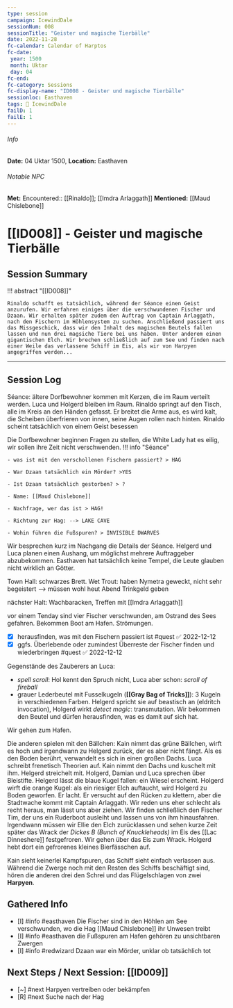 ```yaml
---
type: session
campaign: IcewindDale
sessionNum: 008
sessionTitle: "Geister und magische Tierbälle"
date: 2022-11-28
fc-calendar: Calendar of Harptos
fc-date:
 year: 1500
 month: Uktar
 day: 04
fc-end:
fc-category: Sessions
fc-display-name: "ID008 - Geister und magische Tierbälle"
sessionloc: Easthaven
tags: 📅 IcewindDale
failD: 1
failE: 1
---
```

###### Info
**Date:** 04 Uktar 1500, **Location:** Easthaven
###### Notable NPC
**Met:** Encountered:: [[Rinaldo]]; [[Imdra Arlaggath]]
**Mentioned:** [[Maud Chislebone]]

# [[ID008]] - Geister und magische Tierbälle
## Session Summary
!!! abstract "[[ID008]]"

    Rinaldo schafft es tatsächlich, während der Séance einen Geist anzurufen. Wir erfahren einiges über die verschwundenen Fischer und Dzaan. Wir erhalten später zudem den Auftrag von Captain Arlaggath, nach den Fischern im Höhlensystem zu suchen. Anschließend passiert uns das Missgeschick, dass wir den Inhalt des magischen Beutels fallen lassen und nun drei magsiche Tiere bei uns haben. Unter anderem einen gigantischen Elch. Wir brechen schließlich auf zum See und finden nach einer Weile das verlassene Schiff im Eis, als wir von Harpyen angegriffen werden...

---
## Session Log
Séance: ältere Dorfbewohner kommen mit Kerzen, die im Raum verteilt werden. Luca und Holgerd bleiben im Raum.
Rinaldo springt auf den Tisch, alle im Kreis an den Händen gefasst. Er breitet die Arme aus, es wird kalt, die Scheiben überfrieren von innen, seine Augen rollen nach hinten. Rinaldo scheint tatsächlich von einem Geist besessen

Die Dorfbewohner beginnen Fragen zu stellen, die White Lady hat es eilig, wir sollen ihre Zeit nicht verschwenden.
!!! info "Séance"

    - was ist mit den verschollenen Fischern passiert? > HAG
    
    - War Dzaan tatsächlich ein Mörder? >YES
    
    - Ist Dzaan tatsächlich gestorben? > ?
    
    - Name: [[Maud Chislebone]] 
    
    - Nachfrage, wer das ist > HAG!
    
    - Richtung zur Hag: --> LAKE CAVE
    
    - Wohin führen die Fußspuren? > INVISIBLE DWARVES

Wir besprechen kurz im Nachgang die Details der Séance. Helgerd und Luca planen einen Aushang, um möglichst mehrere Auftraggeber abzubekommen. Easthaven hat tatsächlich keine Tempel, die Leute glauben nicht wirklich an Götter.

Town Hall: schwarzes Brett. Wet Trout: haben Nymetra geweckt, nicht sehr begeistert --> müssen wohl heut Abend Trinkgeld geben

nächster Halt: Wachbaracken, Treffen mit [[Imdra Arlaggath]]

vor einem Tenday sind vier Fischer verschwunden, am Ostrand des Sees gefahren. Bekommen Boot am Hafen. Strömungen.

- [x] herausfinden, was mit den Fischern passiert ist #quest ✅ 2022-12-12
- [x] ggfs. Überlebende oder zumindest Überreste der Fischer finden und wiederbringen #quest ✅ 2022-12-12

Gegenstände des Zauberers an Luca:

- *spell scroll*: Hol kennt den Spruch nicht, Luca aber schon: *scroll of fireball*
- grauer Lederbeutel mit Fusselkugeln (**[[Gray Bag of Tricks]]**): 3 Kugeln in verschiedenen Farben. Helgerd spricht sie auf beastisch an (eldritch invocation), Holgerd wirkt *detect magic*: transmutation. Wir bekommen den Beutel und dürfen herausfinden, was es damit auf sich hat.

Wir gehen zum Hafen.

Die anderen spielen mit den Bällchen: Kain nimmt das grüne Bällchen, wirft es hoch und irgendwann zu Helgerd zurück, der es aber nicht fängt. Als es den Boden berührt, verwandelt es sich in einen großen Dachs. Luca schreibt frenetisch Theorien auf. Kain nimmt den Dachs und kuschelt mit ihm. Helgerd streichelt mit. Holgerd, Damian und Luca sprechen über Bleistifte. Helgerd lässt die blaue Kugel fallen: ein Wiesel erscheint. Holgerd wirft die orange Kugel: als ein riesiger Elch auftaucht, wird Holgerd zu Boden geworfen. Er lacht. Er versucht auf den Rücken zu klettern, aber die Stadtwache kommt mit Captain Arlaggath. Wir reden uns eher schlecht als recht heraus, man lässt uns aber ziehen. Wir finden schließlich den Fischer Tim, der uns ein Ruderboot ausleiht und lassen uns von ihm hinausfahren. Irgendwann müssen wir Ellie den Elch zurücklassen und sehen kurze Zeit später das Wrack der *Dickes B (Bunch of Knuckleheads)* im Eis des [[Lac Dinneshere]] festgefroren. Wir gehen über das Eis zum Wrack. Holgerd hebt dort ein gefrorenes kleines Bierfässchen auf.

Kain sieht keinerlei Kampfspuren, das Schiff sieht einfach verlassen aus. Während die Zwerge noch mit den Resten des Schiffs beschäftigt sind, hören die anderen drei den Schrei und das Flügelschlagen von zwei **Harpyen**.

## Gathered Info
- [I] #info #easthaven Die Fischer sind in den Höhlen am See verschwunden, wo die Hag [[Maud Chislebone]] ihr Unwesen treibt
- [I] #info #easthaven die Fußspuren am Hafen gehören zu unsichtbaren Zwergen
- [I] #info #redwizard Dzaan war ein Mörder, unklar ob tatsächlich tot

## Next Steps / Next Session: [[ID009]]
- [~] #next Harpyen vertreiben oder bekämpfen
- [R] #next Suche nach der Hag
